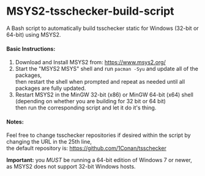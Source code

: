 # MSYS2-tsschecker-build-script
A Bash script to automatically build tsschecker static for Windows (32-bit or 64-bit) using MSYS2.

#### Basic Instructions:
1. Download and Install MSYS2 from: https://www.msys2.org/
2. Start the "MSYS2 MSYS" shell and run <code>pacman -Syu</code> and update all of the packages,<br/>then restart the shell when prompted and repeat as needed until all packages are fully updated.
3. Restart MSYS2 in the MinGW 32-bit (x86) or MinGW 64-bit (x64) shell (depending on whether you are building for 32 bit or 64 bit)<br/>then run the corresponding script and let it do it's thing.

#### Notes:
Feel free to change tsschecker repositories if desired within the script by changing the URL in the 25th line,<br/>the default repository is: https://github.com/1Conan/tsschecker

<b>Important:</b> you *MUST* be running a 64-bit edition of Windows 7 or newer, as MSYS2 does not support 32-bit Windows hosts.

